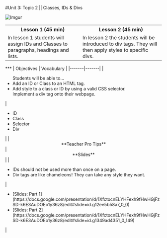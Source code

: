#Unit 3: Topic 2 || Classes, IDs & Divs  

 ![Imgur](http://i.imgur.com/DuOsNAP.jpg)
 
<table>
<tr>
	<th>Lesson 1 (45 min)</th>
	<th>Lesson 2 (45 min)</th>
</tr>
<tr>
	<td>In lesson 1 students will assign IDs and Classes to paragraphs, headings and lists.</td>
	<td> In lesson 2 the students will be introduced to div tags. They will then apply styles to specific divs. </td>
</tr>

</table>
***
| Objectives | Vocabulary |
|-------|-------|
| <ul>Students will be able to...<li> Add an ID or Class to an HTML tag.</li> <li>Add style to a class or ID by using a valid CSS selector.</li> <l1>Implement a div tag onto their webpage.</li></ul>  | <ul> <li>ID</li> <li>Class</li> <li>Selector</li>  <li>Div</li></ul> | 
| <center> **Teacher Pro Tips** </center> |<center> **Slides** </center> |
|<ul><li>IDs should not be used more than once on a page.</li> <li>Div tags are like chameleons! They can take any style they want.</li></ul>| <ul><li>[Slides: Part 1](https://docs.google.com/presentation/d/1XfctocnELYHFexh9fHwHGjFzSD-k6E3AuDOEo1y36z8/edit#slide=id.g12ee5b58a7_0_0)</li> <li>[Slides: Part 2](https://docs.google.com/presentation/d/1XfctocnELYHFexh9fHwHGjFzSD-k6E3AuDOEo1y36z8/edit#slide=id.g1349ad4351_0_149)</li></ul>| 



